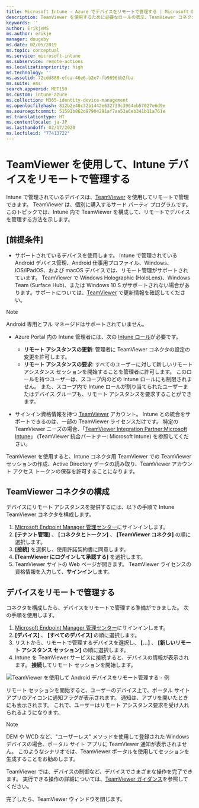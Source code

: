 ```yaml
---
title: Microsoft Intune - Azure でデバイスをリモートで管理する | Microsoft Docs
description: TeamViewer を使用するために必要なロールの表示、TeamViewer コネクタのインストール方法、Azure Portal で Microsoft Intune を使用してデバイスをリモートで管理する方法の段階的なガイダンス
keywords: ''
author: ErikjeMS
ms.author: erikje
manager: dougeby
ms.date: 02/05/2019
ms.topic: conceptual
ms.service: microsoft-intune
ms.subservice: remote-actions
ms.localizationpriority: high
ms.technology: ''
ms.assetid: 72cdd888-efca-46e6-b2e7-fb9696bb2fba
ms.suite: ems
search.appverid: MET150
ms.custom: intune-azure
ms.collection: M365-identity-device-management
ms.openlocfilehash: 812b2e40c32b1442e632739c3964eb57027e6d9e
ms.sourcegitcommit: 51591b862d97904291af7aa53a6eb341b11a761e
ms.translationtype: HT
ms.contentlocale: ja-JP
ms.lasthandoff: 02/17/2020
ms.locfileid: "77413722"
---
```

# <a name="use-teamviewer-to-remotely-administer-intune-devices"></a>TeamViewer を使用して、Intune デバイスをリモートで管理する

Intune で管理されているデバイスは、[TeamViewer](https://www.teamviewer.com) を使用してリモートで管理できます。 TeamViewer は、個別に購入するサード パーティ プログラムです。 このトピックでは、Intune 内で TeamViewer を構成して、リモートでデバイスを管理する方法を示します。 

## <a name="prerequisites"></a>[前提条件]

- サポートされているデバイスを使用します。 Intune で管理されている Android デバイス管理、Android 仕事用プロファイル、Windows、iOS/iPadOS、および macOS デバイスでは、リモート管理がサポートされています。 TeamViewer で Windows Holographic (HoloLens)、Windows Team (Surface Hub)、または Windows 10 S がサポートされない場合があります。サポートについては、[TeamViewer](https://www.teamviewer.com) で更新情報を確認してください。

> [!NOTE]
> Android 専用とフル マネージドはサポートされていません。

- Azure Portal 内の Intune 管理者には、次の [Intune ロール](../fundamentals/role-based-access-control.md)が必要です。  

  - **リモート アシスタンスの更新**: 管理者に TeamViewer コネクタの設定の変更を許可します。
  - **リモート アシスタンスの要求**: すべてのユーザーに対して新しいリモート アシスタンス セッションを開始することを管理者に許可します。 このロールを持つユーザーは、スコープ内のどの Intune ロールにも制限されません。 また、スコープ内で Intune ロールが割り当てられたユーザーまたはデバイス グループも、リモート アシスタンスを要求することができます。 

- サインイン資格情報を持つ [TeamViewer](https://www.teamviewer.com) アカウント。 Intune との統合をサポートできるのは、一部の TeamViewer ライセンスだけです。 特定の TeamViewer ニーズの場合、「[TeamViewer Integration Partner:Microsoft Intune](https://www.teamviewer.com/integrations/microsoft-intune/)」 (TeamViewer 統合パートナー: Microsoft Intune) を参照してください。

TeamViewer を使用すると、Intune コネクタ用 TeamViewer での TeamViewer セッションの作成、Active Directory データの読み取り、TeamViewer アカウント アクセス トークンの保存を許可することになります。

## <a name="configure-the-teamviewer-connector"></a>TeamViewer コネクタの構成

デバイスにリモート アシスタンスを提供するには、以下の手順で Intune TeamViewer コネクタを構成します。

1. [Microsoft Endpoint Manager 管理センター](https://go.microsoft.com/fwlink/?linkid=2109431)にサインインします。
2. **[テナント管理]** 、 **[コネクタとトークン]** 、 **[TeamViewer コネクタ]** の順に選択します。
3. **[接続]** を選択し、使用許諾契約書に同意します。
4. **[TeamViewer にログインして承認する]** を選択します。
5. TeamViewer サイトの Web ページが開きます。 TeamViewer ライセンスの資格情報を入力して、**サインイン**します。

## <a name="remotely-administer-a-device"></a>デバイスをリモートで管理する

コネクタを構成したら、デバイスをリモートで管理する準備ができました。 次の手順を使用します。 

1. [Microsoft Endpoint Manager 管理センター](https://go.microsoft.com/fwlink/?linkid=2109431)にサインインします。
2. **[デバイス]** 、 **[すべてのデバイス]** の順に選択します。
3. リストから、リモートで管理するデバイスを選択し、 **[...]** 、 **[新しいリモート アシスタンス セッション]** の順に選択します。
4. Intune を TeamViewer サービスに接続すると、デバイスの情報が表示されます。 **接続**してリモート セッションを開始します。

![TeamViewer を使用して Android デバイスをリモート管理する - 例](./media/teamviewer-support/android-teamviewer.png)

リモート セッションを開始すると、ユーザーのデバイス上で、ポータル サイト アプリのアイコンに通知フラグが表示されます。 通知は、アプリを開いたときにも表示されます。 これで、ユーザーはリモート アシスタンス要求を受け入れられるようになります。

> [!NOTE]
> DEM や WCD など、"ユーザーレス" メソッドを使用して登録された Windows デバイスの場合、ポータル サイト アプリに TeamViewer 通知が表示されません。 このようなシナリオでは、TeamViewer ポータルを使用してセッションを生成することをお勧めします。

TeamViewer では、デバイスの制御など、デバイスでさまざまな操作を完了できます。 実行できる操作の詳細については、[TeamViewer ガイダンス](https://www.teamviewer.com/support/documents/)を参照してください。

完了したら、TeamViewer ウィンドウを閉じます。
